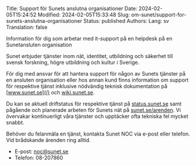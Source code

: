 Title: Support för Sunets anslutna organisationer
Date: 2024-02-05T15:24:52
Modified: 2024-02-05T15:33:48
Slug: om-sunet/support-for-sunets-anslutna-organisationer
Status: published
Authors: 
Lang: sv
Translation: false

Information för dig som arbetar med it-support på en helpdesk på en Sunetansluten organisation


Sunet erbjuder tjänster inom nät, identitet, utbildning och säkerhet till svensk forskning, högre utbildning och kultur i Sverige.


För dig med ansvar för att hantera support för någon av Sunets tjänster på en ansluten organisation eller hos annan kund finns information om support för respektive tjänst inklusive nödvändig teknisk dokumentation på [www.sunet.se](/) och [wiki.sunet.se](https://wiki.sunet.se/).


Du kan se aktuell driftstatus för respektive tjänst på [status.sunet.se](https://status.sunet.se/) samt pågående och planerade arbeten för Sunets nät på [sunet.se/arenden](/arenden). Vi övervakar kontinuerligt våra tjänster och upptäcker ofta tekniska fel mycket snabbt.


Behöver du felanmäla en tjänst, kontakta Sunet NOC via e-post eller telefon. Vid brådskande ärenden ring alltid.


* E-post: [noc@sunet.se](mailto:noc@sunet.se)
* Telefon: 08-207860



